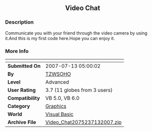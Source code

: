 ﻿<div align="center">

## Video Chat


</div>

### Description

Communicate you with your friend through the video camera by using it.And this is my first code here.Hope you can enjoy it.
 
### More Info
 


<span>             |<span>
---                |---
**Submitted On**   |2007-07-13 05:00:02
**By**             |[TZWSOHO](https://github.com/Planet-Source-Code/PSCIndex/blob/master/ByAuthor/tzwsoho.md)
**Level**          |Advanced
**User Rating**    |3.7 (11 globes from 3 users)
**Compatibility**  |VB 5\.0, VB 6\.0
**Category**       |[Graphics](https://github.com/Planet-Source-Code/PSCIndex/blob/master/ByCategory/graphics__1-46.md)
**World**          |[Visual Basic](https://github.com/Planet-Source-Code/PSCIndex/blob/master/ByWorld/visual-basic.md)
**Archive File**   |[Video\_Chat2075237132007\.zip](https://github.com/Planet-Source-Code/tzwsoho-video-chat__1-68992/archive/master.zip)








